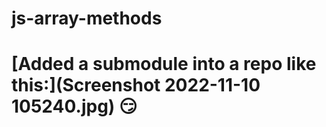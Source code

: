 # js-array-methods

# [Added a submodule into a repo like this:](Screenshot 2022-11-10 105240.jpg) :smirk: